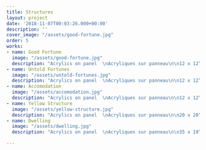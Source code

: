 ```yaml
---
title: Structures
layout: project
date: '2018-11-07T00:03:26.000+00:00'
description: ''
cover_image: "/assets/good-fortune.jpg"
order: 5
works:
- name: Good Fortune
  image: "/assets/good-fortune.jpg"
  description: "Acrylics on panel  \nAcryliques sur panneau\n\n12 x 12”  (30.5 x 30.5cm)\n\n2018"
- name: Untold Fortunes
  image: "/assets/untold-fortunes.jpg"
  description: "Acrylics on panel  \nAcryliques sur panneau\n\n12 x 12”  (30.5 x 30.5cm)\n\n2018"
- name: Accomodation
  image: "/assets/accomodation.jpg"
  description: "Acrylics on panel  \nAcryliques sur panneau\n\n12 x 12”  (30.5 x 30.5cm)\n\n2018"
- name: Yellow Structure
  image: "/assets/yellow-structure.jpg"
  description: "Acrylics on panel  \nAcryliques sur panneau\n\n20 x 20”  (51x 51cm)\n\n2018"
- name: Dwelling
  image: "/assets/dwelling.jpg"
  description: "Acrylics on panel  \nAcryliques sur panneau\n\n35 x 19”  (89 x 48cm)\n\n2018"

---
```

